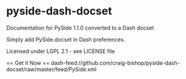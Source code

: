pyside-dash-docset
==================

Documentation for PySide 1.1.0 converted to a Dash docset


Simply add PySide.docset in Dash preferences.

Licensed under LGPL 2.1 - see LICENSE file

== Get it Now ==
dash-feed://github.com/craig-bishop/pyside-dash-docset/raw/master/feed/PySide.xml

